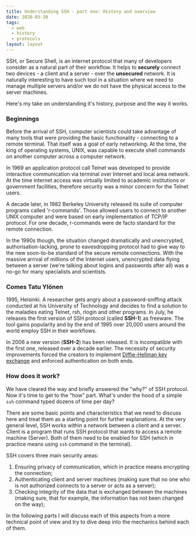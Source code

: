 ```yaml
---
title: Understanding SSH - part one: History and overview
date: 2020-03-30
tags:
  - web
  - history
  - protocols
layout: layout
---
```


SSH, or Secure Shell, is an internet protocol that many of developers consider
as a natural part of their workflow. It helps to **securely** connect two
devices - a client and a server - over the **unsecured** network. It is
naturally interesting to have such tool in a situation where we need to manage
multiple servers and/or we do not have the physical access to the server
machines.

Here's my take on understanding it's history, purpose and the way it works.

### Beginnings

Before the arrival of SSH, computer scientists could take advantage of many
tools that were providing the basic functionality - connecting to a remote
terminal. That itself was a goal of early networking. At the time, the king of
operating systems, UNIX, was capable to execute shell commands on another
computer across a computer network.

In 1969 an application protocol call Telnet was developed to provide
interactive communication via terminal over Internet and local area network. At
the time internet access was virtually limited to academic institutions or
government facilities, therefore security was a minor concern for the Telnet
users.

A decade later, in 1982 Berkeley University released its suite of computer
programs called 'r-commands'. Those allowed users to connect to another UNIX
computer and were based on early implementation of TCP/IP protocol. For one
decade, r-commands were de facto standard for the remote connection.

In the 1990s though, the situation changed dramatically and unencrypted,
authorisation-lacking, prone to eavesdropping protocol had to give way to the
new soon-to-be standard of the secure remote connections. With the massive
arrival of millions of the Internet users, unencrypted data flying between a
server (we're talking about logins and passwords after all) was a no-go for
many specialists and scientists.

### Comes Tatu Ylönen

1995, Helsinki. A researcher gets angry about a password-sniffing attack
conducted at his University of Technology and decides to find a solution to the
maladies eating Telnet, rsh, rlogin and other programs. In July, he releases
the first version of SSH protocol (called **SSH-1**) as freeware. The tool
gains popularity and by the end of 1995 over 20,000 users around the world
employ SSH in their workflows.

In 2006 a new version (**SSH-2**) has been released. It is incompatible with
the first one, released over a decade earlier. The necessity of security
improvements forced the creators to implement [Diffie-Hellman key
exchange](https://en.wikipedia.org/wiki/Diffie%E2%80%93Hellman_key_exchange)
and enforced authentication on both ends.

### How does it work?

We have cleared the way and briefly answered the "why?" of SSH protocol. Now
it's time to get to the "how" part. What's under the hood of a simple `ssh`
command typed dozens of time per day?

There are some basic points and characteristics that we need to discuss here and
treat them as a starting point for further explanations. At the very general
level, SSH works within a network between a client and a server. Client is a
program that runs SSH protocol that wants to access a remote machine (Server).
Both of them need to be enabled for SSH (which in practice means using `ssh`
command in the terminal).

SSH covers three main security areas:
1. Ensuring privacy of communication, which in practice means encrypting the
   connection;
2. Authenticating client and server machines (making sure that no one who is
   not authorized connects to a server or acts as a server);
3. Checking integrity of the data that is exchanged between the machines
   (making sure, that for example, the information has not been changed on the
   way);

In the following parts I will discuss each of this aspects from a more
technical point of view and try to dive deep into the mechanics behind each of
them.
